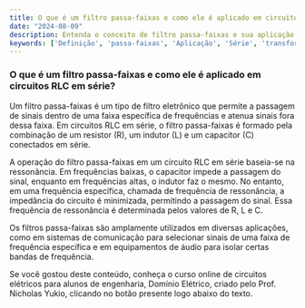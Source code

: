 ```yaml
---
title: O que é um filtro passa-faixas e como ele é aplicado em circuitos RLC em série?
date: "2024-08-09"
description: Entenda o conceito de filtro passa-faixas e sua aplicação em circuitos RLC em série.
keywords: ['Definição', 'passa-faixas', 'Aplicação', 'Série', 'transformada', 'RLC', 'Filtro']
---
```


### O que é um filtro passa-faixas e como ele é aplicado em circuitos RLC em série?

Um filtro passa-faixas é um tipo de filtro eletrônico que permite a passagem de sinais dentro de uma faixa específica de frequências e atenua sinais fora dessa faixa. Em circuitos RLC em série, o filtro passa-faixas é formado pela combinação de um resistor (R), um indutor (L) e um capacitor (C) conectados em série. 

A operação do filtro passa-faixas em um circuito RLC em série baseia-se na ressonância. Em frequências baixas, o capacitor impede a passagem do sinal, enquanto em frequências altas, o indutor faz o mesmo. No entanto, em uma frequência específica, chamada de frequência de ressonância, a impedância do circuito é minimizada, permitindo a passagem do sinal. Essa frequência de ressonância é determinada pelos valores de R, L e C.

Os filtros passa-faixas são amplamente utilizados em diversas aplicações, como em sistemas de comunicação para selecionar sinais de uma faixa de frequência específica e em equipamentos de áudio para isolar certas bandas de frequência.

Se você gostou deste conteúdo, conheça o curso online de circuitos elétricos para alunos de engenharia, Domínio Elétrico, criado pelo Prof. Nicholas Yukio, clicando no botão presente logo abaixo do texto.